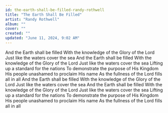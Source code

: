 ```yaml
---
id: the-earth-shall-be-filled-randy-rothwell
title: "The Earth Shall Be Filled"
artist: "Randy Rothwell"
album: ""
cover: ""
created: ""
updated: "June 11, 2024, 9:02 AM"
---
```


And the Earth shall be filled
With the knowledge of the Glory of the Lord
Just like the waters cover the sea
And the Earth shall be filled
With the knowledge of the Glory of the Lord
Just like the waters cover the sea
Lifting up a standard for the nations
To demonstrate the purpose of His Kingdom
His people unashamed to proclaim His name
As the fullness of the Lord fills all in all
And the Earth shall be fillеd
With the knowledge of thе Glory of the Lord
Just like the waters cover the sea
And the Earth shall be filled
With the knowledge of the Glory of the Lord
Just like the waters cover the sea
Lifting up a standard for the nations
To demonstrate the purpose of His Kingdom
His people unashamed to proclaim His name
As the fullness of the Lord fills all in all
